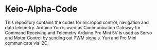 # Keio-Alpha-Code
This repository contains the codes for micropod control, navigation and data telemetry.
Arduino Yun is used as Communication Gateway for Command Receiving and Telemetry
Arduino Pro Mini 5V is used as Servo and Motor Control by sending out PWM signals.
Yun and Pro Mini communicate via I2C.
